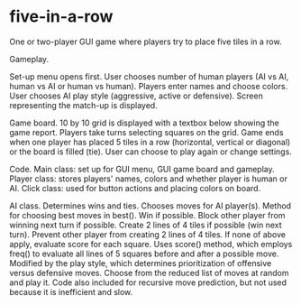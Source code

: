 # five-in-a-row
One or two-player GUI game where players try to place five tiles in a row.

Gameplay.

Set-up menu opens first.
  User chooses number of human players (AI vs AI, human vs AI or human vs human).
  Players enter names and choose colors.
  User chooses AI play style (aggressive, active or defensive).
  Screen representing the match-up is displayed.
  
Game board.
  10 by 10 grid is displayed with a textbox below showing the game report.
  Players take turns selecting squares on the grid.
  Game ends when one player has placed 5 tiles in a row (horizontal, vertical or diagonal) or the board is filled (tie).
  User can choose to play again or change settings.


Code.
Main class: set up for GUI menu, GUI game board and gameplay.
Player class: stores players' names, colors and whether player is human or AI.
Click class: used for button actions and placing colors on board.

AI class.
  Determines wins and ties.
  Chooses moves for AI player(s).
  Method for choosing best moves in best().
    Win if possible.
    Block other player from winning next turn if possible.
    Create 2 lines of 4 tiles if possible (win next turn).
    Prevent other player from creating 2 lines of 4 tiles.
    If none of above apply, evaluate score for each square.
      Uses score() method, which employs freq() to evaluate all lines of 5 squares before and after a possible move.
      Modified by the play style, which determines prioritization of offensive versus defensive moves.
    Choose from the reduced list of moves at random and play it.
  Code also included for recursive move prediction, but not used because it is inefficient and slow.
